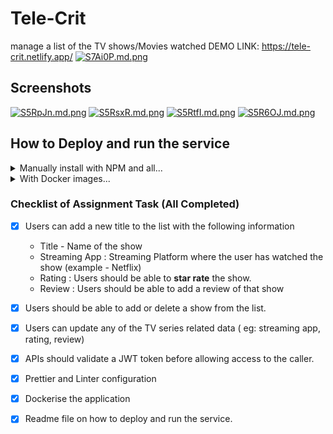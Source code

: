 
# Tele-Crit

manage a list of the TV shows/Movies watched
DEMO LINK: https://tele-crit.netlify.app/
[![S7Ai0P.md.png](https://iili.io/S7Ai0P.md.png)](https://freeimage.host/i/S7Ai0P)
## Screenshots

[![S5RpJn.md.png](https://iili.io/S5RpJn.md.png)](https://freeimage.host/i/S5RpJn)
[![S5RsxR.md.png](https://iili.io/S5RsxR.md.png)](https://freeimage.host/i/S5RsxR)
[![S5RtfI.md.png](https://iili.io/S5RtfI.md.png)](https://freeimage.host/i/S5RtfI)
[![S5R6OJ.md.png](https://iili.io/S5R6OJ.md.png)](https://freeimage.host/i/S5R6OJ)

## How to Deploy and run the service

<details>
<summary>Manually install with NPM and all...</summary>

First, clone the repo and go to root of repo
```bash
git clone https://github.com/ThisIsFaar/TeleCrit.git
cd TeleCrit
```

First complete the server mandatory steps

1. move to server folder and install server dependancy
```bash
cd server
npm install
```
2. create a file with name ".env"
3. In .env file add required env variables
1. MONGODB_URI=<your_mongodb_atlas_db_uri>
2. SECRET=<'a_secret_string'>
3. PORT=<a_free_port_for_server>
4. start the server
```
npm start
```

Complete the Client mandatory steps

1. move to client folder(from the root of repo) and install server dependancy
```bash
cd client
npm install
```
2. create a file with name ".env"
3. In .env file add required env variable
1. REACT_APP_API_URL=<http://localhost:<your_server_port>/api>
4. start the server
```
npm start
```

Client will be started on 3000 port by default, access directly on your browser with

```
localhost:3000
```
</details>

<details>
<summary>With Docker images...</summary>


Clone repo and add env variables from 1st procedure

then simply run commands in terminal from root of project

```
    docker-compose build
    docker-compose up
```

Done, open app in your broswer with url:
```
    localhost:3000
```

</details>

           
           
### Checklist of Assignment Task (All Completed)

- [x] Users can add a new title to the list with the following information
     - Title - Name of the show
     - Streaming App : Streaming Platform where the user has watched the show (example - Netflix)
     - Rating : Users should be able to **star rate** the show.
     - Review : Users should be able to add a review of that show
- [x] Users should be able to add or delete a show from the list.
- [x] Users can update any of the TV series related data ( eg: streaming app, rating, review)
- [x] APIs should validate a JWT token before allowing access to the caller.
- [x] Prettier and Linter configuration
- [x] Dockerise the application
- [x] Readme file on how to deploy and run the service.
           
           
           

